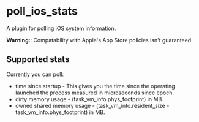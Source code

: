 # poll_ios_stats

A plugin for polling iOS system information.

**Warning:**: Compatability with Apple's App Store policies isn't guaranteed.

## Supported stats

Currently you can poll:

* time since startup - This gives you the time since the operating launched the
  process measured in microseconds since epoch.
* dirty memory usage - (task_vm_info.phys_footprint) in MB.
* owned shared memory usage -  (task_vm_info.resident_size - task_vm_info.phys_footprint) in MB.
